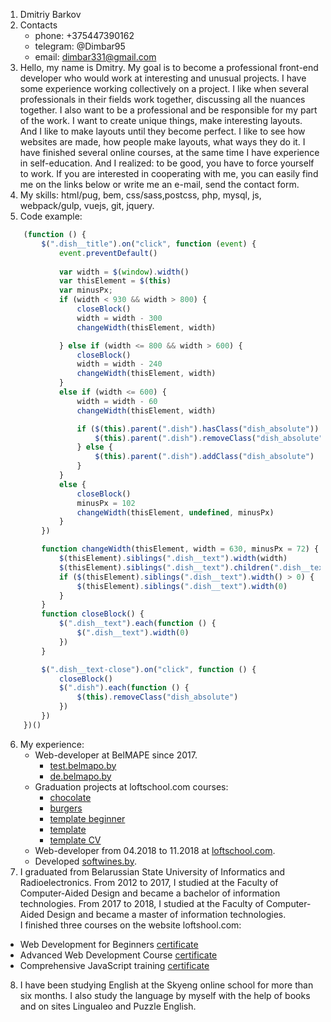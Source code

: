 1. Dmitriy Barkov
2. Contacts
   * phone: +375447390162 
   * telegram: @Dimbar95 
   * email: dimbar331@gmail.com
3. Hello, my name is Dmitry. My goal is to become a professional front-end developer who would work at interesting and unusual projects.
I have some experience working collectively on a project. I like when several professionals in their fields work together, discussing all the nuances together. I also want to be a professional and be responsible for my part of the work. I want to create unique things, make interesting layouts. And I like to make layouts until they become perfect. I like to see how websites are made, how people make layouts, what ways they do it. I have finished several online courses, at the same time I have experience in self-education. And I realized: to be good, you have to force yourself to work.
If you are interested in cooperating with me, you can easily find me on the links below or write me an e-mail, send the contact form.
4. My skills: html/pug, bem, css/sass,postcss,  php, mysql, js, webpack/gulp, vuejs, git, jquery.
5. Code example:
```javascript
    (function () {
        $(".dish__title").on("click", function (event) {
            event.preventDefault()
            
            var width = $(window).width()
            var thisElement = $(this)
            var minusPx;
            if (width < 930 && width > 800) {
                closeBlock()
                width = width - 300
                changeWidth(thisElement, width)

            } else if (width <= 800 && width > 600) {
                closeBlock()
                width = width - 240
                changeWidth(thisElement, width)
            }
            else if (width <= 600) {
                width = width - 60
                changeWidth(thisElement, width)

                if ($(this).parent(".dish").hasClass("dish_absolute")) {
                    $(this).parent(".dish").removeClass("dish_absolute")
                } else {
                    $(this).parent(".dish").addClass("dish_absolute")
                }
            }
            else {
                closeBlock()
                minusPx = 102
                changeWidth(thisElement, undefined, minusPx)
            }
        })

        function changeWidth(thisElement, width = 630, minusPx = 72) {
            $(thisElement).siblings(".dish__text").width(width)
            $(thisElement).siblings(".dish__text").children(".dish__text-info").width(width - minusPx)
            if ($(thisElement).siblings(".dish__text").width() > 0) {
                $(thisElement).siblings(".dish__text").width(0)
            }
        }
        function closeBlock() {
            $(".dish__text").each(function () {
                $(".dish__text").width(0)
            })
        }

        $(".dish__text-close").on("click", function () {
            closeBlock()
            $(".dish").each(function () {
                $(this).removeClass("dish_absolute")
            })
        })
    })()
```
6. My experience:
   * Web-developer at BelMAPE since 2017.
      - [test.belmapo.by](https://test.belmapo.by)
      - [de.belmapo.by](https://de.belmapo.by)
   * Graduation projects at loftschool.com courses: 
      - [chocolate](https://dima331.github.io/cho-cco/dist/)
      - [burgers](https://dima331.github.io/sity/) 
      - [template beginner](https://dima331.github.io/loft-beginner/)
      - [template](https://dima331.github.io/testDev/)
      - [template CV](https://dima331.github.io/port/build/)
   * Web-developer from 04.2018 to 11.2018 at [loftschool.com](https://loftschool.com/).
   * Developed [softwines.by](https://softwines.by).
7. I graduated from Belarussian State University of Informatics and Radioelectronics. From 2012 to 2017, I studied at the Faculty of Computer-Aided Design and became a bachelor of information technologies.
From 2017 to 2018, I studied at the Faculty of Computer-Aided Design and became a master of information technologies.  
I finished three courses on the website loftshool.com:
  * Web Development for Beginners [certificate](https://loftschool.com/diploma/WJ1519072519/ru/pdf)
  * Advanced Web Development Course [certificate](https://loftschool.com/diploma/DA1513014288/ru/pdf)
  * Comprehensive JavaScript training [certificate](https://loftschool.com/diploma/DO43009335733/ru/pdf)
8. I have been studying English at the Skyeng online school for more than six months. I also study the language by myself with the help of books and on sites Lingualeo and Puzzle English.
